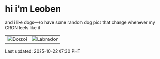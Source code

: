 # hi i'm Leoben

and i like dogs—so have some random dog pics that change whenever my CRON feels like it

|  |  |
|--------|----------|
| ![Borzoi](https://random-dog-vercel.vercel.app/api/random-borzoi?v=1761089427) | ![Labrador](https://random-dog-vercel.vercel.app/api/random-labrador?v=1761089427) |

Last updated: 2025-10-22 07:30 PHT
